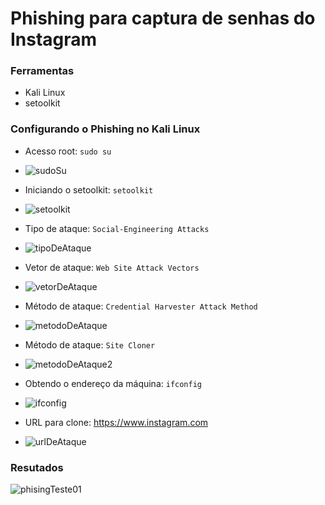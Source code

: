 # Phishing para captura de senhas do Instagram

### Ferramentas

- Kali Linux
- setoolkit

### Configurando o Phishing no Kali Linux

- Acesso root: ``` sudo su ```
- ![sudoSu](https://github.com/user-attachments/assets/b642ffff-8b6c-473c-8873-6a1f9e45c148)

- Iniciando o setoolkit: ``` setoolkit ```
- ![setoolkit](https://github.com/user-attachments/assets/e8cb1afb-b4bf-43b2-964d-95cb4f8c87d7)

- Tipo de ataque: ``` Social-Engineering Attacks ```
- ![tipoDeAtaque](https://github.com/user-attachments/assets/0c485312-15b5-4d3a-b9f1-3a8dc0c0d149)

- Vetor de ataque: ``` Web Site Attack Vectors ```
- ![vetorDeAtaque](https://github.com/user-attachments/assets/a21ed4fe-f342-4c26-9073-33399273eafb)

- Método de ataque: ```Credential Harvester Attack Method ```
- ![metodoDeAtaque](https://github.com/user-attachments/assets/f82e4ea3-9cf9-41ea-907d-258a1cb65c36)

- Método de ataque: ``` Site Cloner ```
- ![metodoDeAtaque2](https://github.com/user-attachments/assets/59031523-e544-4815-a959-a985d33c578b)

- Obtendo o endereço da máquina: ``` ifconfig ```
- ![ifconfig](https://github.com/user-attachments/assets/bdbe7ae5-2d51-4ce6-832a-8df12ab878d4)

- URL para clone: https://www.instagram.com
- ![urlDeAtaque](https://github.com/user-attachments/assets/ad698fff-0232-4958-96b9-b9a989fc38f0)


### Resutados

![phisingTeste01](https://github.com/user-attachments/assets/c853fea3-dab7-4b5e-b59e-e9f52e88691c)

